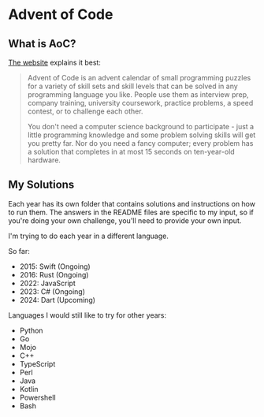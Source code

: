 # Advent of Code

## What is AoC?

[The website](https://adventofcode.com/) explains it best:

> Advent of Code is an advent calendar of small programming puzzles for a variety of skill sets and skill levels that can be solved in any programming language you like. People use them as interview prep, company training, university coursework, practice problems, a speed contest, or to challenge each other.
>
> You don't need a computer science background to participate - just a little programming knowledge and some problem solving skills will get you pretty far. Nor do you need a fancy computer; every problem has a solution that completes in at most 15 seconds on ten-year-old hardware.

## My Solutions

Each year has its own folder that contains solutions and instructions on how to run them. The answers in the README files are specific to my input, so if you're doing your own challenge, you'll need to provide your own input.

I'm trying to do each year in a different language.

So far:

- 2015: Swift (Ongoing)
- 2016: Rust (Ongoing)
- 2022: JavaScript
- 2023: C# (Ongoing)
- 2024: Dart (Upcoming)

Languages I would still like to try for other years:

- Python
- Go
- Mojo
- C++
- TypeScript
- Perl
- Java
- Kotlin
- Powershell
- Bash
